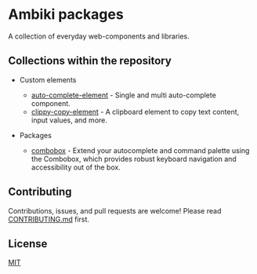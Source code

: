 # Ambiki packages

A collection of everyday web-components and libraries.

## Collections within the repository

- Custom elements
  - [auto-complete-element](./custom-elements/auto-complete-element/) - Single and multi auto-complete component.
  - [clippy-copy-element](./custom-elements/clippy-copy-element/) - A clipboard element to copy text content, input values, and more.

- Packages
  - [combobox](./packages/combobox) - Extend your autocomplete and command palette using the Combobox, which provides robust keyboard navigation and accessibility out of the box.

## Contributing

Contributions, issues, and pull requests are welcome! Please read [CONTRIBUTING.md](./CONTRIBUTING.md) first.

## License

[MIT](./MIT-LICENSE)
